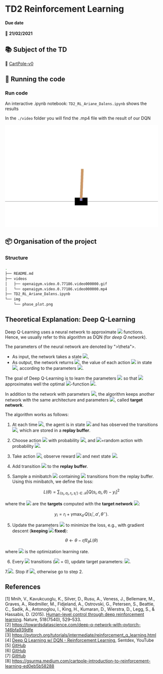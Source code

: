 # TD2 Reinforcement Learning 

#### Due date
:calendar: **21/02/2021**  


## :books: Subject of the TD  
:mountain_cableway: [CartPole-v0](https://gym.openai.com/envs/CartPole-v0/)

## :runner: Running the code
### Run code 

An interactive .ipynb notebook: ``TD2_RL_Ariane_Dalens.ipynb`` shows the results 

In the ``./video`` folder you will find the .mp4 file with the result of our DQN

![CartPole](https://raw.githubusercontent.com/ArianeDlns/rl-practice/master/TD2_cartpole_DQNN/videos/openaigym.video.0.77186.video000000.gif)

## :package: Organisation of the project

### Structure

```bash 
.
├── README.md
├── videos
│   ├── openaigym.video.0.77186.video000000.gif
│   └── openaigym.video.0.77186.video000000.mp4
├── TD2_RL_Ariane_Dalens.ipynb
└── img
    └── phase_plot.png
```

## Theoretical Explanation: Deep Q-Learning 

Deep Q-Learning uses a neural network to approximate <img src="https://render.githubusercontent.com/render/math?math=Q"> functions. Hence, we usually refer to this algorithm as DQN (for *deep Q network*).

The parameters of the neural network are denoted by ">\theta">. 
*   As input, the network takes a state <img src="https://render.githubusercontent.com/render/math?math=s">,
*   As output, the network returns <img src="https://render.githubusercontent.com/render/math?math=Q_\theta [a | s] = Q_\theta (s,a) = Q(s, a, \theta)">, the value of each action <img src="https://render.githubusercontent.com/render/math?math=a"> in state <img src="https://render.githubusercontent.com/render/math?math=s">, according to the parameters <img src="https://render.githubusercontent.com/render/math?math=\theta">.


The goal of Deep Q-Learning is to learn the parameters <img src="https://render.githubusercontent.com/render/math?math=\theta"> so that <img src="https://render.githubusercontent.com/render/math?math=Q(s, a, \theta)"> approximates well the optimal <img src="https://render.githubusercontent.com/render/math?math=Q">-function <img src="https://render.githubusercontent.com/render/math?math=Q^*(s, a) \simeq Q_{\theta^*} (s,a)">. 

In addition to the network with parameters <img src="https://render.githubusercontent.com/render/math?math=\theta">, the algorithm keeps another network with the same architecture and parameters <img src="https://render.githubusercontent.com/render/math?math=\theta^-">, called **target network**.

The algorithm works as follows:

1.   At each time <img src="https://render.githubusercontent.com/render/math?math=t">, the agent is in state <img src="https://render.githubusercontent.com/render/math?math=s_t"> and has observed the transitions <img src="https://render.githubusercontent.com/render/math?math=(s_i, a_i, r_i, s_i')_{i=1}^{t-1}">, which are stored in a **replay buffer**.

2.  Choose action <img src="https://render.githubusercontent.com/render/math?math=a_t = \arg\max_a Q_\theta(s_t, a)"> with probability <img src="https://render.githubusercontent.com/render/math?math=1-\varepsilon_t">, and <img src="https://render.githubusercontent.com/render/math?math=a_t">=random action with probability <img src="https://render.githubusercontent.com/render/math?math=\varepsilon_t">. 

3. Take action <img src="https://render.githubusercontent.com/render/math?math=a_t">, observe reward <img src="https://render.githubusercontent.com/render/math?math=r_t"> and next state <img src="https://render.githubusercontent.com/render/math?math=s_t'">.

4. Add transition <img src="https://render.githubusercontent.com/render/math?math=(s_t, a_t, r_t, s_t')"> to the **replay buffer**.

4.  Sample a minibatch <img src="https://render.githubusercontent.com/render/math?math=\mathcal{B}"> containing <img src="https://render.githubusercontent.com/render/math?math=B"> transitions from the replay buffer. Using this minibatch, we define the loss:

```math
L(\theta) = \sum_{(s_i, a_i, r_i, s_i') \in \mathcal{B}}
\left[
Q(s_i, a_i, \theta) -  y_i
\right]^2
```

where the <img src="https://render.githubusercontent.com/render/math?math=y_i"> are the **targets** computed with the **target network** <img src="https://render.githubusercontent.com/render/math?math=\theta^-">:

```math
y_i = r_i + \gamma \max_{a'} Q(s_i', a', \theta^-).
```

5. Update the parameters <img src="https://render.githubusercontent.com/render/math?math=\theta"> to minimize the loss, e.g., with gradient descent (**keeping <img src="https://render.githubusercontent.com/render/math?math=\theta^-"> fixed**): 
```math
\theta \gets \theta - \eta \nabla_\theta L(\theta)
```
where <img src="https://render.githubusercontent.com/render/math?math=\eta"> is the optimization learning rate. 

6. Every <img src="https://render.githubusercontent.com/render/math?math=N"> transitions (<img src="https://render.githubusercontent.com/render/math?math=t\mod N"> = 0), update target parameters: <img src="https://render.githubusercontent.com/render/math?math=\theta^- \gets \theta">.

7.<img src="https://render.githubusercontent.com/render/math?math=t \gets t+1">. Stop if <img src="https://render.githubusercontent.com/render/math?math=t = T">, otherwise go to step 2.


## References 
[1] Mnih, V., Kavukcuoglu, K., Silver, D., Rusu, A., Veness, J., Bellemare, M., Graves, A., Riedmiller, M., Fidjeland, A., Ostrovski, G., Petersen, S., Beattie, C., Sadik, A., Antonoglou, I., King, H., Kumaran, D., Wierstra, D., Legg, S., & Hassabis, D. (2015). [Human-level control through deep reinforcement learning](http://dx.doi.org/10.1038/nature14236). Nature, 518(7540), 529–533.  
[2] https://towardsdatascience.com/deep-q-network-with-pytorch-146bfa939dfe  
[3] https://pytorch.org/tutorials/intermediate/reinforcement_q_learning.html   
[4] [Deep Q Learning w/ DQN - Reinforcement Learning](https://www.youtube.com/watch?v=t3fbETsIBCY), Sentdex, YouTube   
[5] [GitHub](https://github.com/gle-bellier/dueling-network-architectures/blob/8519a0932d6e55d0f5cf40dd841ad11dbc7edad5/notebooks/Deep_Q_Learning.ipynb)  
[6] [GitHub](https://github.com/amathsow/machine-learning/blob/master/DQN.ipynb)  
[7] [GitHub](https://github.com/Volviane/Reinforcement-learning/blob/master/Practical_Session_DQN.ipynb)   
[8] https://gsurma.medium.com/cartpole-introduction-to-reinforcement-learning-ed0eb5b58288